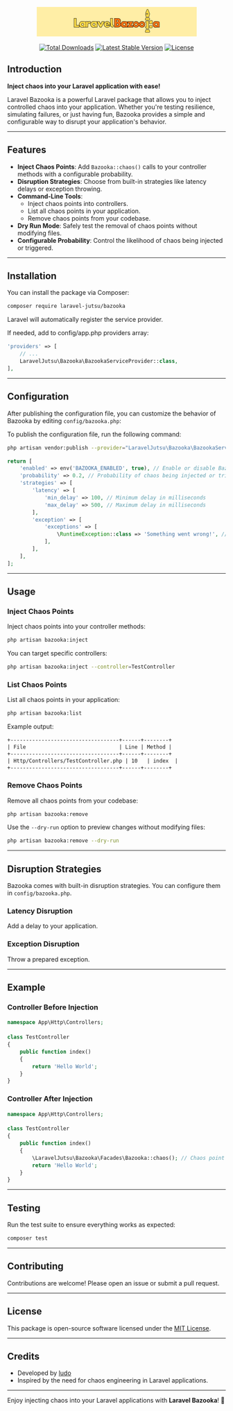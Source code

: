 <p align="center"><img src="/art/logo.png" alt="Logo Laravel Bazooka"></p>

<p align="center">
    <a href="https://packagist.org/packages/laraveljutsu/bazooka"><img src="https://img.shields.io/packagist/dt/laraveljutsu/bazooka" alt="Total Downloads"></a>
    <a href="https://packagist.org/packages/laraveljutsu/bazooka"><img src="https://img.shields.io/packagist/v/laraveljutsu/bazooka" alt="Latest Stable Version"></a>
    <a href="https://packagist.org/packages/laraveljutsu/bazooka"><img src="https://img.shields.io/packagist/l/laraveljutsu/bazooka" alt="License"></a>
</p>

## Introduction

**Inject chaos into your Laravel application with ease!**

Laravel Bazooka is a powerful Laravel package that allows you to inject controlled chaos into your application. Whether you're testing resilience, simulating failures, or just having fun, Bazooka provides a simple and configurable way to disrupt your application's behavior.

---

## Features

- **Inject Chaos Points**: Add `Bazooka::chaos()` calls to your controller methods with a configurable probability.
- **Disruption Strategies**: Choose from built-in strategies like latency delays or exception throwing.
- **Command-Line Tools**:
  - Inject chaos points into controllers.
  - List all chaos points in your application.
  - Remove chaos points from your codebase.
- **Dry Run Mode**: Safely test the removal of chaos points without modifying files.
- **Configurable Probability**: Control the likelihood of chaos being injected or triggered.

---

## Installation

You can install the package via Composer:

```bash
composer require laravel-jutsu/bazooka
```

Laravel will automatically register the service provider.

If needed, add to config/app.php providers array:

```php
'providers' => [
    // ...
    LaravelJutsu\Bazooka\BazookaServiceProvider::class,
],
```

---

## Configuration

After publishing the configuration file, you can customize the behavior of Bazooka by editing `config/bazooka.php`:

To publish the configuration file, run the following command:

```bash
php artisan vendor:publish --provider="LaravelJutsu\Bazooka\BazookaServiceProvider" --tag="config"
```

```php
return [
    'enabled' => env('BAZOOKA_ENABLED', true), // Enable or disable Bazooka globally
    'probability' => 0.2, // Probability of chaos being injected or triggered (0 to 1)
    'strategies' => [
        'latency' => [
            'min_delay' => 100, // Minimum delay in milliseconds
            'max_delay' => 500, // Maximum delay in milliseconds
        ],
        'exception' => [
            'exceptions' => [
                \RuntimeException::class => 'Something went wrong!', // Exception class and message
            ],
        ],
    ],
];
```

---

## Usage

### Inject Chaos Points

Inject chaos points into your controller methods:

```bash
php artisan bazooka:inject
```

You can target specific controllers:

```bash
php artisan bazooka:inject --controller=TestController
```

### List Chaos Points

List all chaos points in your application:

```bash
php artisan bazooka:list
```

Example output:

```
+-----------------------------------+------+--------+
| File                              | Line | Method |
+-----------------------------------+------+--------+
| Http/Controllers/TestController.php | 10   | index  |
+-----------------------------------+------+--------+
```

### Remove Chaos Points

Remove all chaos points from your codebase:

```bash
php artisan bazooka:remove
```

Use the `--dry-run` option to preview changes without modifying files:

```bash
php artisan bazooka:remove --dry-run
```

---

## Disruption Strategies

Bazooka comes with built-in disruption strategies. You can configure them in `config/bazooka.php`.

### Latency Disruption

Add a delay to your application.

### Exception Disruption

Throw a prepared exception.

---

## Example

### Controller Before Injection

```php
namespace App\Http\Controllers;

class TestController
{
    public function index()
    {
        return 'Hello World';
    }
}
```

### Controller After Injection

```php
namespace App\Http\Controllers;

class TestController
{
    public function index()
    {
        \LaravelJutsu\Bazooka\Facades\Bazooka::chaos(); // Chaos point injected here
        return 'Hello World';
    }
}
```

---

## Testing

Run the test suite to ensure everything works as expected:

```bash
composer test
```

---

## Contributing

Contributions are welcome! Please open an issue or submit a pull request.

---

## License

This package is open-source software licensed under the [MIT License](LICENSE).

---

## Credits

- Developed by [ludo](https://github.com/ludoguenet)
- Inspired by the need for chaos engineering in Laravel applications.

---

Enjoy injecting chaos into your Laravel applications with **Laravel Bazooka**! 🎉
